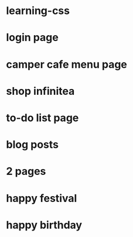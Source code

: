 # learning-css
# login page
# camper cafe menu page
# shop infinitea
# to-do list page
# blog posts
# 2 pages
# happy festival
# happy birthday
